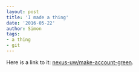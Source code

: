 ```yaml
---
layout: post
title: 'I made a thing'
date: '2016-05-22'
author: Simon
tags:
- a thing
- git
---
```


Here is a link to it: [nexus-uw/make-account-green](https://github.com/nexus-uw/make-account-green).
